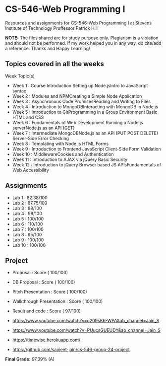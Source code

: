 # CS-546-Web Programming I

Resources and assignments for CS-546-Web Programming I at Stevens Institute of Technology
Proffessor Patrick Hill

**NOTE:** The files shared are for study purpose only. Plagiarism is a violation and should not be performed. If my work helped you in any way, do cite/add a reference. Thanks and Happy Learning!

## Topics covered in all the weeks

Week Topic(s)

- Week 1 : Course Introduction Setting up Node.jsIntro to JavaScript syntax
- Week 2 : Modules and NPMCreating a Simple Node Application
- Week 3 : Asynchronous Code PromisesReading and Writing to Files
- Week 4 : Introduction to MongoDBInteracting with MongoDB in Node.js
- Week 5 : Introduction to GitProgramming in a Group Environment Basic HTML and CSS
- Week 6 : Fundamentals of Web Development Running a Node.js serverNode.js as an API (GET)
- Week 7 : Intermediate MongoDBNode.js as an API (PUT POST DELETE) Server-Side Error Checking
- Week 8 : Templating with Node.js HTML Forms
- Week 9 : Introduction to Frontend JavaScript Client-Side Form Validation
- Week 10 : MiddlewareCookies and Authentication
- Week 11 : Introduction to AJAX via jQuery Basic Security
- Week 12 : Introduction to jQuery Browser based JS APIsFundamentals of Web Accessibility

## Assignments

- Lab 1 : 82.38/100
- Lab 2 : 87.75/100
- Lab 3 : 88/100
- Lab 4 : 98/100
- Lab 5 : 100/100
- Lab 6 : 110/100
- Lab 7 : 100/100
- Lab 8 : 95/100
- Lab 9 : 100/100
- Lab 10 : 100/100

## Project

- Proposal : Score ( 100/100)
- DB Proposal : Score ( 100/100)
- Pitch Presentation : Score ( 100/100)
- Walkthrough Presentation : Score ( 100/100)
- Result and code : Score ( 97/100)

- https://www.youtube.com/watch?v=o209sK6-WPA&ab_channel=Jain_S
- https://www.youtube.com/watch?v=PUucsGUEUDY&ab_channel=Jain_S
- https://timewise.herokuapp.com/
- https://github.com/sanjeet-jain/cs-546-group-24-project

**Final Grade:** 97.39% (A)
